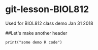 # git-lesson-BIOL812
Used for BIOL812 class demo Jan 31 2018

##Let's make another header


```{r, echo=FALSE}
print("some demo R code")
```
